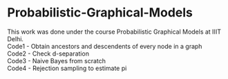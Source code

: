 # Probabilistic-Graphical-Models

This work was done under the course Probabilistic Graphical Models at IIIT Delhi.\
Code1 - Obtain ancestors and descendents of every node in a graph\
Code2 - Check d-separation\
Code3 - Naive Bayes from scratch\
Code4 - Rejection sampling to estimate pi
